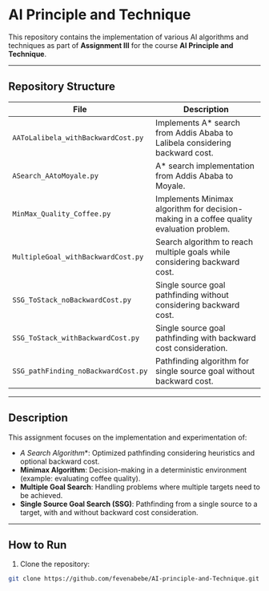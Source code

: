 # AI Principle and Technique

This repository contains the implementation of various AI algorithms and techniques as part of **Assignment III** for the course **AI Principle and Technique**.

---

## Repository Structure

| File | Description |
|------|-------------|
| `AAToLalibela_withBackwardCost.py` | Implements A* search from Addis Ababa to Lalibela considering backward cost. |
| `ASearch_AAtoMoyale.py` | A* search implementation from Addis Ababa to Moyale. |
| `MinMax_Quality_Coffee.py` | Implements Minimax algorithm for decision-making in a coffee quality evaluation problem. |
| `MultipleGoal_withBackwardCost.py` | Search algorithm to reach multiple goals while considering backward cost. |
| `SSG_ToStack_noBackwardCost.py` | Single source goal pathfinding without considering backward cost. |
| `SSG_ToStack_withBackwardCost.py` | Single source goal pathfinding with backward cost consideration. |
| `SSG_pathFinding_noBackwardCost.py` | Pathfinding algorithm for single source goal without backward cost. |

---

## Description

This assignment focuses on the implementation and experimentation of:

- **A* Search Algorithm**: Optimized pathfinding considering heuristics and optional backward cost.
- **Minimax Algorithm**: Decision-making in a deterministic environment (example: evaluating coffee quality).
- **Multiple Goal Search**: Handling problems where multiple targets need to be achieved.
- **Single Source Goal Search (SSG)**: Pathfinding from a single source to a target, with and without backward cost consideration.

---

## How to Run

1. Clone the repository:
```bash
git clone https://github.com/fevenabebe/AI-principle-and-Technique.git
